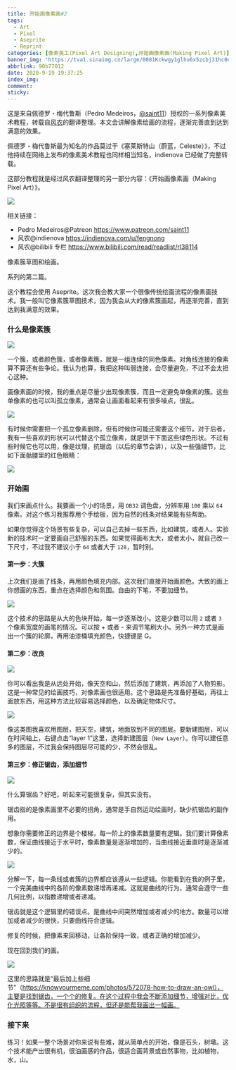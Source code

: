 ```yaml
---
title: 开始画像素画#2
tags:
  - Art
  - Pixel
  - Aseprite
  - Reprint
categories: [像素美工(Pixel Art Designing),开始画像素画(Making Pixel Art)]
banner_img: 'https://tva1.sinaimg.cn/large/0081Kckwgy1glhu6x5zcbj31hc0u0434.jpg'
abbrlink: 90b77012
date: 2020-9-19 19:37:25
index_img:
comment:
sticky:
---
```




这是来自佩德罗・梅代鲁斯（Pedro Medeiros，[@saint11](https://twitter.com/saint11)）授权的一系列像素美术教程，转载自[风农](https://indienova.com/u/fengnong)的翻译整理。本文会讲解像素绘画的流程，逐渐完善直到达到满意的效果。

<!--more-->



佩德罗・梅代鲁斯最为知名的作品莫过于《塞莱斯特山（蔚蓝，Celeste）》，不过他持续在网络上发布的像素美术教程也同样相当知名，indienova 已经做了完整转载。

这部分教程就是经过风农翻译整理的另一部分内容：《开始画像素画（Making Pixel Art）》。

![](https://tva1.sinaimg.cn/large/0081Kckwgy1glhu7imh83j30u008c74z.jpg)


相关链接：

- Pedro Medeiros@Patreon
  https://www.patreon.com/saint11
- 风农@indienova
  https://indienova.com/u/fengnong
- 风农@bilibili 专栏
  https://www.bilibili.com/read/readlist/rl38114

像素簇草图和绘画。

系列的第二篇。

这个教程会使用 Aseprite。这次我会教大家一个很像传统绘画流程的像素画技术。我一般叫它像素簇草图技术，因为我会从大的像素簇画起，再逐渐完善，直到达到我满意的效果。

### 什么是像素簇

![](https://tva1.sinaimg.cn/large/0081Kckwgy1glhu7kk00zj30ln0axwec.jpg)



一个簇，或者颜色簇，或者像素簇，就是一组连续的同色像素。对角线连接的像素算不算还有些争论。我认为也算，我把这种叫弱连接，会尽量避免，不过不会太担心这种。

画像素画的时候，我的重点是尽量少出现像素簇，而且一定避免单像素的簇。这些单像素的也可以叫孤立像素，通常会让画面看起来有很多噪点，很乱。

![](https://tva1.sinaimg.cn/large/0081Kckwgy1glhu7ix03cj30ra0e3q2q.jpg)



有时候你需要把一个孤立像素删除，但有时候你可能还需要这个细节。对于后者，我有一些喜欢的形状可以代替这个孤立像素，就是饼干下面这些绿色形状。不过有些时候它也可以用，像是纹理，抗锯齿（以后的章节会讲），以及一些强细节，比如下面骷髅里的红色眼睛：

![](https://tva1.sinaimg.cn/large/0081Kckwgy1glhu7jxpdvj307o07j0nc.jpg)



### 开始画

我们来画点什么。我要画一个小的场景，用 `DB32` 调色盘，分辨率用 `100` 乘以 `64` 像素。对这个练习我推荐用个手绘板，因为自然的线条对结果能有些帮助。

如果你觉得这个场景有些复杂，可以自己去掉一些东西，比如建筑，或者人。实验新的技术时一定要画自己舒服的东西。如果觉得画布太大，或者太小，就自己改一下尺寸，不过我不建议小于 `64` 或者大于 `128`，暂时别。

#### 第一步：大簇

上次我们是画了线条，再用颜色填充内部。这次我们直接开始画颜色。大致的画上你想画的东西，重点在选择颜色和氛围。自由的下笔，不要加细节。

![](https://tva1.sinaimg.cn/large/0081Kckwgy1glhu7lcj7dj30nj085t8h.jpg)



这个技术的思路是从大的色块开始，每一步逐渐改小。这是少数可以用 `2` 或者 `3` 个像素宽度的画笔的情况。可以按 + 或者 - 来调节笔刷大小。另外一种方式是画出一个簇的轮廓，再用油漆桶填充颜色，快捷键是 G。

#### 第二步：改良

![](https://tva1.sinaimg.cn/large/0081Kckwgy1glhu7ktfnnj30ms0f0web.jpg)



你可以看出我是从远处开始，像天空和山，然后添加了建筑，再添加了人物剪影。这是一种常见的绘画技巧，对像素画也很适用。这个思路是先准备好基础，再往上面放东西，用这种方法比较容易选择颜色，以及确定物体尺寸。

![](https://tva1.sinaimg.cn/large/0081Kckwgy1glhu7lvuf3j30es07dq2t.jpg)



像这类图我喜欢用图层，把天空，建筑，地面放到不同的图层。要新建图层，可以在时间轴上，右键点击“layer 1”这里，选择新建图层（`New Layer`）。你可以建任意多的图层，不过我会保持图层尽可能的少，不然会很乱。

#### 第三步：修正锯齿，添加细节

![](https://tva1.sinaimg.cn/large/0081Kckwgy1glhu7m739fj30gi0eba9u.jpg)



什么算锯齿？好吧，听起来可能很复杂，但其实没有。

锯齿指的是像素画里不必要的拐角，通常是手自然运动绘画时，缺少抗锯齿的副作用。

想象你需要修正的边界是个楼梯，每一阶上的像素数量要有逻辑。我们要计算像素数，保证曲线接近于水平时，像素数量是逐渐增加的，当曲线接近垂直时是逐渐减少的。

![](https://tva1.sinaimg.cn/large/0081Kckwgy1glhu7jfk5oj308y07f0sh.jpg)



分解一下，每一条线或者簇的边界都应该遵从一些逻辑。你能看到在我的例子里，一个完美曲线中的各阶的像素数递增再递减。这就是曲线的行为，通常会遵守一些几何比例，以指数递增或者递减。

锯齿就是这个逻辑里的错误点。是曲线中间突然增加或者减少的地方。数量可以增加或者减少的很快，只要曲线符合逻辑。

修复的时候，把像素来回移动，让各阶保持一致，或者正确的增加减少。

现在回到我们的画。

![](https://tva1.sinaimg.cn/large/0081Kckwgy1glhu7nr5gej30p609ddfo.jpg)



这里的思路就是“最后加上些细节”（https://knowyourmeme.com/photos/572078-how-to-draw-an-owl），主要是找到锯齿，一个个的修复。在这个过程中我会不断添加细节，增强对比，优化光照等等。不是很有组织的流程，但还是能帮我画出一幅画。

### 接下来

练习！如果一整个场景对你来说有些难，就从简单点的开始，像是石头，树墩。这个技术能产出很有机，很油画感的作品，很适合画背景或自然事物，比如植物，水，山。

